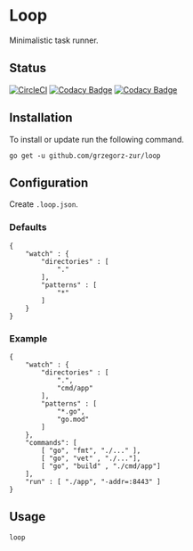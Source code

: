 # Loop
 
Minimalistic task runner.

## Status

[![CircleCI](https://circleci.com/gh/grzegorz-zur/loop.svg?style=svg)](https://circleci.com/gh/grzegorz-zur/loop)
[![Codacy Badge](https://api.codacy.com/project/badge/Grade/936a0d49701e4517813c9def722b21dd)](https://www.codacy.com/manual/grzegorz.zur/loop?utm_source=github.com&amp;utm_medium=referral&amp;utm_content=grzegorz-zur/loop&amp;utm_campaign=Badge_Grade)
[![Codacy Badge](https://api.codacy.com/project/badge/Coverage/936a0d49701e4517813c9def722b21dd)](https://www.codacy.com/manual/grzegorz.zur/loop?utm_source=github.com&utm_medium=referral&utm_content=grzegorz-zur/loop&utm_campaign=Badge_Coverage)

## Installation

To install or update run the following command.

```
go get -u github.com/grzegorz-zur/loop
```

## Configuration

Create `.loop.json`.

### Defaults

```
{
	"watch" : {
		"directories" : [
			"."
		],
		"patterns" : [
			"*"
		]
	}
}
```

### Example

```
{
	"watch" : {
		"directories" : [
			".",
			"cmd/app"
		],
		"patterns" : [
			"*.go",
			"go.mod"
		]
	},
	"commands": [
		[ "go", "fmt", "./..." ],
		[ "go", "vet" , "./..."],
		[ "go", "build" , "./cmd/app"]
	],
	"run" : [ "./app", "-addr=:8443" ]
}
```

## Usage

```
loop
```

